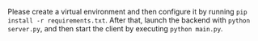 Please create a virtual environment and then configure it by running `pip install -r requirements.txt`. After that, launch the backend with `python server.py`, and then start the client by executing `python main.py`.
